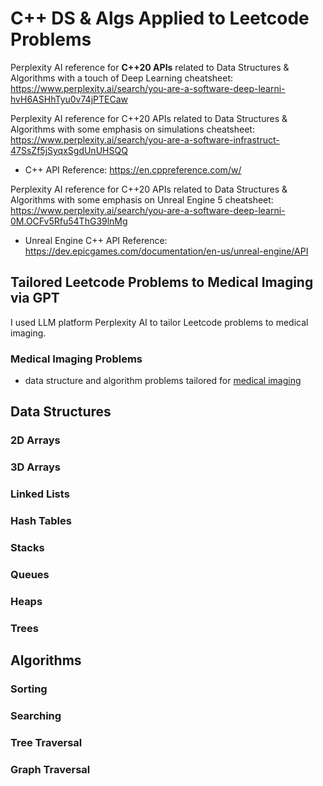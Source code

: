 # C++ DS & Algs Applied to Leetcode Problems

Perplexity AI reference for **C++20 APIs** related to Data Structures & Algorithms with a touch of Deep Learning cheatsheet: https://www.perplexity.ai/search/you-are-a-software-deep-learni-hvH6ASHhTyu0v74jPTECaw

Perplexity AI reference for C++20 APIs related to Data Structures & Algorithms with some emphasis on simulations cheatsheet: https://www.perplexity.ai/search/you-are-a-software-infrastruct-47SsZf5jSyqxSgdUnUHSQQ

- C++ API Reference: https://en.cppreference.com/w/

Perplexity AI reference for C++20 APIs related to Data Structures & Algorithms with some emphasis on Unreal Engine 5 cheatsheet: https://www.perplexity.ai/search/you-are-a-software-deep-learni-0M.OCFv5Rfu54ThG39lnMg

- Unreal Engine C++ API Reference: https://dev.epicgames.com/documentation/en-us/unreal-engine/API

## Tailored Leetcode Problems to Medical Imaging via GPT

I used LLM platform Perplexity AI to tailor Leetcode problems to medical imaging.

### Medical Imaging Problems

- data structure and algorithm problems tailored for [medical imaging](Coding-Interview/leetcode/llm_tailored_domain/medical_imaging/README.md) 

## Data Structures

### 2D Arrays

### 3D Arrays

### Linked Lists

### Hash Tables

### Stacks

### Queues

### Heaps

### Trees

## Algorithms

### Sorting

### Searching

### Tree Traversal

### Graph Traversal
